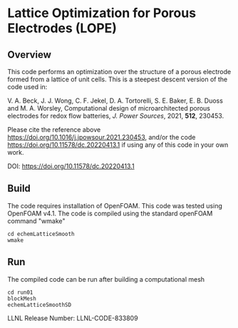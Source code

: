 # Lattice Optimization for Porous Electrodes (LOPE)

## Overview

This code performs an optimization over the structure of a porous electrode formed from a lattice of unit cells. This is a steepest descent version of the code used in:

V. A. Beck, J. J. Wong, C. F. Jekel, D. A. Tortorelli, S. E. Baker, E. B. Duoss and M. A. Worsley, Computational design of microarchitected porous electrodes for redox flow batteries, _J. Power Sources_, 2021, **512**, 230453. 


Please cite the reference above https://doi.org/10.1016/j.jpowsour.2021.230453, and/or the code https://doi.org/10.11578/dc.20220413.1 if using any of this code in your own work.

DOI: https://doi.org/10.11578/dc.20220413.1

## Build

The code requires installation of OpenFOAM. This code was tested using OpenFOAM v4.1. The code is compiled using the standard openFOAM command "wmake"

```
cd echemLatticeSmooth
wmake

```

## Run

The compiled code can be run after building a computational mesh

```
cd run01
blockMesh
echemLatticeSmoothSD

```

LLNL Release Number: LLNL-CODE-833809
